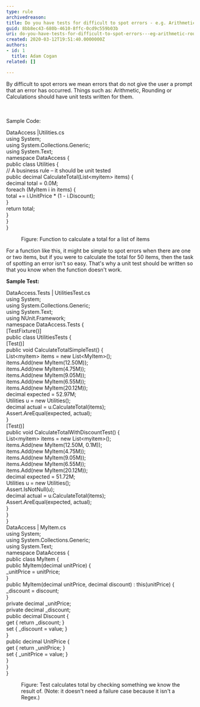 ```yaml
---
type: rule
archivedreason: 
title: Do you have tests for difficult to spot errors - e.g. Arithmetic, Rounding, Regular Expressions?
guid: 8bb8ec43-680b-4610-8ffc-0cd9c559b03b
uri: do-you-have-tests-for-difficult-to-spot-errors---eg-arithmetic-rounding-regular-expressions
created: 2020-03-12T19:51:40.0000000Z
authors:
- id: 1
  title: Adam Cogan
related: []

---
```



By difficult to spot errors we mean errors that do not give the user a prompt that an error has occurred. Things such as&#58; Arithmetic, Rounding or Calculations should have unit tests written for them.<br>
<br><excerpt class='endintro'></excerpt><br>
<p>Sample Code&#58;</p><p class="ssw15-rteElement-CodeArea">DataAccess |Utilities.cs<br>using System;<br>using System.Collections.Generic;<br>using System.Text;<br>namespace DataAccess &#123;<br> public class Utilities &#123;<br> // A business rule – it should be unit tested<br> public decimal CalculateTotal(List&lt;myitem&gt; items) &#123;<br> decimal total = 0.0M;<br> foreach (MyItem i in items) &#123;<br> total += i.UnitPrice * (1 - i.Discount);<br> &#125;<br> return total;<br> &#125; <br> &#125;<br>&#125;</p><dd class="ssw15-rteElement-FigureNormal">​Figure&#58; Function to calculate a total for a list of items</dd><p class="ssw15-rteElement-P">For a func​​tion like this, it might be simple to spot errors when there are one or two items, but if you were to calculate the total for 50 items, then the task of spotting an error isn't so easy. That's why a unit test should be written so that you know when the function doesn't work.</p><p><b>Sample Test&#58;</b></p><p class="ssw15-rteElement-CodeArea">DataAccess.Tests | UtilitiesTest.cs<br>using System;<br>using System.Collections.Generic;<br>using System.Text;<br>using NUnit.Framework;<br>namespace DataAccess.Tests &#123;<br> [TestFixture()]<br> public class UtilitiesTests &#123;<br> [Test()]<br> public void CalculateTotalSimpleTest() &#123;<br> List&lt;myitem&gt; items = new List&lt;MyItem&gt;();<br> items.Add(new MyItem(12.50M));<br> items.Add(new MyItem(4.75M));<br> items.Add(new MyItem(9.05M));<br> items.Add(new MyItem(6.55M));<br> items.Add(new MyItem(20.12M));<br> decimal expected = 52.97M;<br> Utilities u = new Utilities();<br> decimal actual = u.CalculateTotal(items);<br> Assert.AreEqual(expected, actual);<br> &#125;<br> [Test()]<br> public void CalculateTotalWithDiscountTest() &#123;<br> List&lt;myitem&gt; items = new List&lt;myitem&gt;();<br> items.Add(new MyItem(12.50M, 0.1M));<br> items.Add(new MyItem(4.75M));<br> items.Add(new MyItem(9.05M));<br> items.Add(new MyItem(6.55M));<br> items.Add(new MyItem(20.12M));<br> decimal expected = 51.72M;<br> Utilities u = new Utilities();<br> Assert.IsNotNull(u);<br> decimal actual = u.CalculateTotal(items);<br> Assert.AreEqual(expected, actual);<br> &#125;<br> &#125;<br>&#125;<br>DataAccess | MyItem.cs<br>using System;<br>using System.Collections.Generic;<br>using System.Text;<br>namespace DataAccess &#123;<br> public class MyItem &#123;<br> public MyItem(decimal unitPrice) &#123;<br> _unitPrice = unitPrice;<br> &#125;<br> public MyItem(decimal unitPrice, decimal discount) &#58; this(unitPrice) &#123;<br> _discount = discount;<br> &#125;<br> private decimal _unitPrice;<br> private decimal _discount;<br> public decimal Discount &#123;<br> get &#123; return _discount; &#125;<br> set &#123; _discount = value; &#125;<br> &#125;<br> public decimal UnitPrice &#123;<br> get &#123; return _unitPrice; &#125;<br> set &#123; _unitPrice = value; &#125;<br> &#125;<br> &#125;<br>&#125;</p><dd class="ssw15-rteElement-FigureNormal">​Figure&#58; Test calculates total by checking something we know the result of. (Note&#58; it doesn't need a failure case because it isn't a Regex.)​<br></dd>


